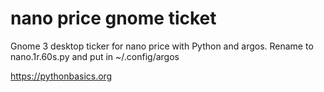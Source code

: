 # nano price gnome ticket 

Gnome 3 desktop ticker for nano price with Python and argos. Rename to nano.1r.60s.py and put in ~/.config/argos

https://pythonbasics.org
